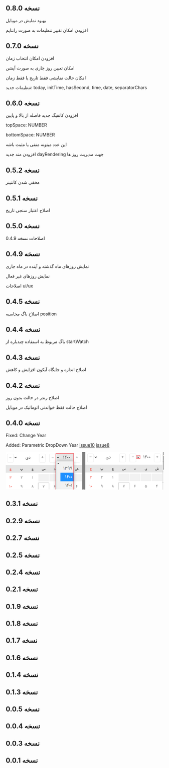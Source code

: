 
## نسخه 0.8.0

بهبود نمایش در موبایل

افزودن امکان تغییر تنظیمات به صورت رانتایم

## نسخه 0.7.0

افزودن امکان انتخاب زمان

امکان تعیین روز جاری به صورت آپشن

امکان حالت نمایشی فقط تاریخ یا فقط زمان

تنظیمات جدید: today, initTime, hasSecond, time, date, separatorChars

## نسخه 0.6.0

افزودن کانفیگ جدید فاصله از بالا و پایین

topSpace: NUMBER

bottomSpace: NUMBER

این عدد میتونه منفی یا مثبت باشه

افزودن متد جدید dayRendering جهت مدیریت روز ها

## نسخه 0.5.2

مخفی شدن کانتینر

## نسخه 0.5.1

اصلاح اعتبار سنجی تاریخ

## نسخه 0.5.0

اصلاحات نسخه 0.4.9

## نسخه 0.4.9

نمایش روزهای ماه گذشته و آینده در ماه جاری

نمایش روزهای غیر فعال

اصلاحات ui/ux

## نسخه 0.4.5

اصلاح باگ محاسبه position

## نسخه 0.4.4

باگ مربوط به استفاده چندباره از startWatch

## نسخه 0.4.3

اصلاح اندازه و جایگاه آیکون افزایش و کاهش

## نسخه 0.4.2

اصلاح رندر در حالت بدون روز

اصلاح حالت فقط خواندنی اتوماتیک در موبایل

## نسخه 0.4.0

Fixed: 
Change Year

Added:
Parametric DropDown Year 
[issue10](https://github.com/majidh1/JalaliDatePicker/issues/10#issue-957473182)
[issue8](https://github.com/majidh1/JalaliDatePicker/issues/8#issue-941977061)

<img src="res/DropDownAdded.png" />

## نسخه 0.3.1
## نسخه 0.2.9
## نسخه 0.2.7
## نسخه 0.2.5
## نسخه 0.2.4
## نسخه 0.2.1
## نسخه 0.1.9
## نسخه 0.1.8
## نسخه 0.1.7
## نسخه 0.1.6
## نسخه 0.1.4
## نسخه 0.1.3
## نسخه 0.0.5
## نسخه 0.0.4
## نسخه 0.0.3
## نسخه 0.0.1
